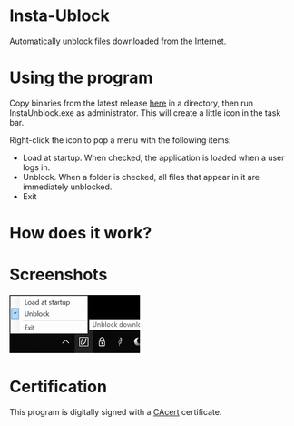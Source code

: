 # Insta-Ublock
Automatically unblock files downloaded from the Internet.

# Using the program
Copy binaries from the latest release [here](https://github.com/dlebansais/Insta-Unblock/releases) in a directory, then run InstaUnblock.exe as administrator. This will create a little icon in the task bar.

Right-click the icon to pop a menu with the following items:

- Load at startup. When checked, the application is loaded when a user logs in.
- Unblock. When a folder is checked, all files that appear in it are immediately unblocked.
- Exit

# How does it work?

# Screenshots

![Menu](/Screenshots/Menu.png?raw=true "The app menu")

# Certification
This program is digitally signed with a [CAcert](https://www.cacert.org/) certificate.

